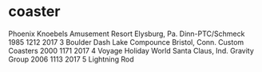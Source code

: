 # coaster


Phoenix	Knoebels Amusement Resort	Elysburg, Pa.	Dinn-PTC/Schmeck	1985	1212	2017
3	Boulder Dash	Lake Compounce	Bristol, Conn.	Custom Coasters	2000	1171	2017
4	Voyage	Holiday World	Santa Claus, Ind.	Gravity Group	2006	1113	2017
5	Lightning Rod
